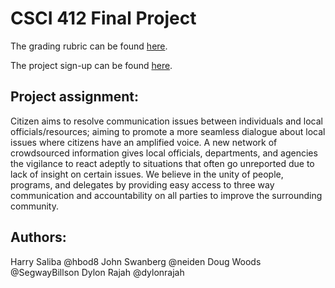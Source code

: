 # CSCI 412 Final Project

The grading rubric can be found [here](https://docs.google.com/document/d/1m0VxjPWlwAgfhmn5aGulyseLbyc4XxjV4pFipYVr7xk/edit?usp=sharing).

The project sign-up can be found [here](https://docs.google.com/spreadsheets/d/1Vjjl3xDHLYi5O9AJ6BvoRLupmAVv6_0max75sq9KIKk/edit#gid=0).

## Project assignment:

Citizen aims to resolve communication issues between individuals and local officials/resources; aiming to promote a more seamless dialogue about local issues where citizens have an amplified voice. A new network of crowdsourced information gives local officials, departments, and agencies the vigilance to react adeptly to situations that often go unreported due to lack of insight on certain issues. We believe in the unity of people, programs, and delegates by providing easy access to three way communication and accountability on all parties to improve the surrounding community.

## Authors:

Harry Saliba @hbod8
John Swanberg @neiden
Doug Woods @SegwayBillson
Dylon Rajah @dylonrajah
